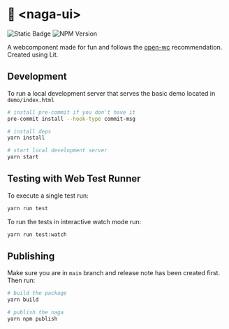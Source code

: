# 🐲 \<naga-ui>

![Static Badge](https://img.shields.io/badge/work_in_progress-yellow) ![NPM Version](https://img.shields.io/npm/v/naga-ui)

A webcomponent made for fun and follows the [open-wc](https://github.com/open-wc/open-wc) recommendation. Created using Lit.

## Development

To run a local development server that serves the basic demo located in `demo/index.html`

```bash
# install pre-commit if you don't have it
pre-commit install --hook-type commit-msg

# install deps
yarn install

# start local development server
yarn start
```

## Testing with Web Test Runner

To execute a single test run:

```bash
yarn run test
```

To run the tests in interactive watch mode run:

```bash
yarn run test:watch
```

## Publishing

Make sure you are in `main` branch and release note has been created first. Then run:

```bash
# build the package
yarn build

# publish the naga
yarn npm publish
```
